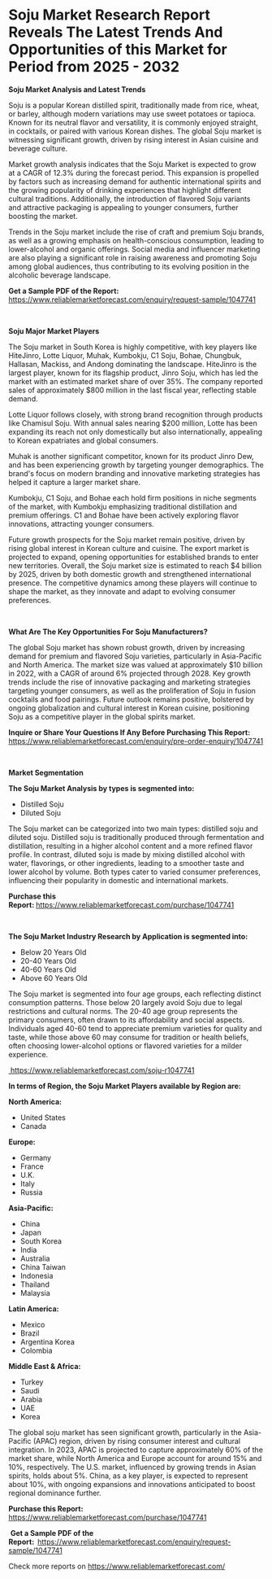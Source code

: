 <p><h1>Soju Market Research Report Reveals The Latest Trends And Opportunities of this Market for Period from 2025 - 2032</h1></p><p><strong>Soju Market Analysis and Latest Trends</strong></p>
<p><p>Soju is a popular Korean distilled spirit, traditionally made from rice, wheat, or barley, although modern variations may use sweet potatoes or tapioca. Known for its neutral flavor and versatility, it is commonly enjoyed straight, in cocktails, or paired with various Korean dishes. The global Soju market is witnessing significant growth, driven by rising interest in Asian cuisine and beverage culture.</p><p>Market growth analysis indicates that the Soju Market is expected to grow at a CAGR of 12.3% during the forecast period. This expansion is propelled by factors such as increasing demand for authentic international spirits and the growing popularity of drinking experiences that highlight different cultural traditions. Additionally, the introduction of flavored Soju variants and attractive packaging is appealing to younger consumers, further boosting the market.</p><p>Trends in the Soju market include the rise of craft and premium Soju brands, as well as a growing emphasis on health-conscious consumption, leading to lower-alcohol and organic offerings. Social media and influencer marketing are also playing a significant role in raising awareness and promoting Soju among global audiences, thus contributing to its evolving position in the alcoholic beverage landscape.</p></p>
<p><strong>Get a Sample PDF of the Report:&nbsp;</strong> <a href="https://www.reliablemarketforecast.com/enquiry/request-sample/1047741?utm_campaign=2255&utm_medium=2&utm_source=Github&utm_content=ia&utm_term=15022025&utm_id=soju">https://www.reliablemarketforecast.com/enquiry/request-sample/1047741</a></p>
<p>&nbsp;</p>
<p><strong>Soju Major Market Players</strong></p>
<p><p>The Soju market in South Korea is highly competitive, with key players like HiteJinro, Lotte Liquor, Muhak, Kumbokju, C1 Soju, Bohae, Chungbuk, Hallasan, Mackiss, and Andong dominating the landscape. HiteJinro is the largest player, known for its flagship product, Jinro Soju, which has led the market with an estimated market share of over 35%. The company reported sales of approximately $800 million in the last fiscal year, reflecting stable demand.</p><p>Lotte Liquor follows closely, with strong brand recognition through products like Chamisul Soju. With annual sales nearing $200 million, Lotte has been expanding its reach not only domestically but also internationally, appealing to Korean expatriates and global consumers.</p><p>Muhak is another significant competitor, known for its product Jinro Dew, and has been experiencing growth by targeting younger demographics. The brand's focus on modern branding and innovative marketing strategies has helped it capture a larger market share.</p><p>Kumbokju, C1 Soju, and Bohae each hold firm positions in niche segments of the market, with Kumbokju emphasizing traditional distillation and premium offerings. C1 and Bohae have been actively exploring flavor innovations, attracting younger consumers.</p><p>Future growth prospects for the Soju market remain positive, driven by rising global interest in Korean culture and cuisine. The export market is projected to expand, opening opportunities for established brands to enter new territories. Overall, the Soju market size is estimated to reach $4 billion by 2025, driven by both domestic growth and strengthened international presence. The competitive dynamics among these players will continue to shape the market, as they innovate and adapt to evolving consumer preferences.</p></p>
<p>&nbsp;</p>
<p><strong>What Are The Key Opportunities For Soju Manufacturers?</strong></p>
<p><p>The global Soju market has shown robust growth, driven by increasing demand for premium and flavored Soju varieties, particularly in Asia-Pacific and North America. The market size was valued at approximately $10 billion in 2022, with a CAGR of around 6% projected through 2028. Key growth trends include the rise of innovative packaging and marketing strategies targeting younger consumers, as well as the proliferation of Soju in fusion cocktails and food pairings. Future outlook remains positive, bolstered by ongoing globalization and cultural interest in Korean cuisine, positioning Soju as a competitive player in the global spirits market.</p></p>
<p><strong>Inquire or Share Your Questions If Any Before Purchasing This Report:</strong> <a href="https://www.reliablemarketforecast.com/enquiry/pre-order-enquiry/1047741?utm_campaign=2255&utm_medium=2&utm_source=Github&utm_content=ia&utm_term=15022025&utm_id=soju">https://www.reliablemarketforecast.com/enquiry/pre-order-enquiry/1047741</a></p>
<p>&nbsp;</p>
<p><strong>Market Segmentation</strong></p>
<p><strong>The Soju Market Analysis by types is segmented into:</strong></p>
<p><ul><li>Distilled Soju</li><li>Diluted Soju</li></ul></p>
<p><p>The Soju market can be categorized into two main types: distilled soju and diluted soju. Distilled soju is traditionally produced through fermentation and distillation, resulting in a higher alcohol content and a more refined flavor profile. In contrast, diluted soju is made by mixing distilled alcohol with water, flavorings, or other ingredients, leading to a smoother taste and lower alcohol by volume. Both types cater to varied consumer preferences, influencing their popularity in domestic and international markets.</p></p>
<p><strong>Purchase this Report:&nbsp;</strong><a href="https://www.reliablemarketforecast.com/purchase/1047741?utm_campaign=2255&utm_medium=2&utm_source=Github&utm_content=ia&utm_term=15022025&utm_id=soju">https://www.reliablemarketforecast.com/purchase/1047741</a></p>
<p>&nbsp;</p>
<p><strong>The Soju Market Industry Research by Application is segmented into:</strong></p>
<p><ul><li>Below 20 Years Old</li><li>20-40 Years Old</li><li>40-60 Years Old</li><li>Above 60 Years Old</li></ul></p>
<p><p>The Soju market is segmented into four age groups, each reflecting distinct consumption patterns. Those below 20 largely avoid Soju due to legal restrictions and cultural norms. The 20-40 age group represents the primary consumers, often drawn to its affordability and social aspects. Individuals aged 40-60 tend to appreciate premium varieties for quality and taste, while those above 60 may consume for tradition or health beliefs, often choosing lower-alcohol options or flavored varieties for a milder experience.</p></p>
<p><a href="https://www.reliablemarketforecast.com/soju-r1047741?utm_campaign=2255&utm_medium=2&utm_source=Github&utm_content=ia&utm_term=15022025&utm_id=soju">&nbsp;https://www.reliablemarketforecast.com/soju-r1047741</a></p>
<p><strong>In terms of Region, the Soju Market Players available by Region are:</strong></p>
<p>
    <p> <strong> North America: </strong>
        <ul>
            <li>United States</li>
            <li>Canada</li>
        </ul>
        </p> 
    <p> <strong> Europe: </strong>
        <ul>
            <li>Germany</li>
            <li>France</li>
            <li>U.K.</li>
            <li>Italy</li>
            <li>Russia</li>
        </ul>
        </p> 
    <p> <strong> Asia-Pacific: </strong>
        <ul>
            <li>China</li>
            <li>Japan</li>
            <li>South Korea</li>
            <li>India</li>
            <li>Australia</li>
            <li>China Taiwan</li>
            <li>Indonesia</li>
            <li>Thailand</li>
            <li>Malaysia</li>
        </ul>
        </p> 
    <p> <strong> Latin America: </strong>
        <ul>
            <li>Mexico</li>
            <li>Brazil</li>
            <li>Argentina Korea</li>
            <li>Colombia</li>
        </ul>
        </p> 
    <p> <strong> Middle East & Africa: </strong>
        <ul>
            <li>Turkey</li>
            <li>Saudi</li>
            <li>Arabia</li>
            <li>UAE</li>
            <li>Korea</li>
        </ul>
    </p>
    </p>
<p><p>The global soju market has seen significant growth, particularly in the Asia-Pacific (APAC) region, driven by rising consumer interest and cultural integration. In 2023, APAC is projected to capture approximately 60% of the market share, while North America and Europe account for around 15% and 10%, respectively. The U.S. market, influenced by growing trends in Asian spirits, holds about 5%. China, as a key player, is expected to represent about 10%, with ongoing expansions and innovations anticipated to boost regional dominance further.</p></p>
<p><strong>Purchase this Report: </strong><a href="https://www.reliablemarketforecast.com/purchase/1047741?utm_campaign=2255&utm_medium=2&utm_source=Github&utm_content=ia&utm_term=15022025&utm_id=soju">https://www.reliablemarketforecast.com/purchase/1047741</a></p>
<p>&nbsp;<strong>Get a Sample PDF of the Report:&nbsp;&nbsp;</strong><a href="https://www.reliablemarketforecast.com/enquiry/request-sample/1047741?utm_campaign=2255&utm_medium=2&utm_source=Github&utm_content=ia&utm_term=15022025&utm_id=soju">https://www.reliablemarketforecast.com/enquiry/request-sample/1047741</a></p>
<p><strong></strong></p>
<p>Check more reports on <a href="https://www.reliablemarketforecast.com/?utm_campaign=2255&utm_medium=2&utm_source=Github&utm_content=ia&utm_term=15022025&utm_id=soju">https://www.reliablemarketforecast.com/</a></p>